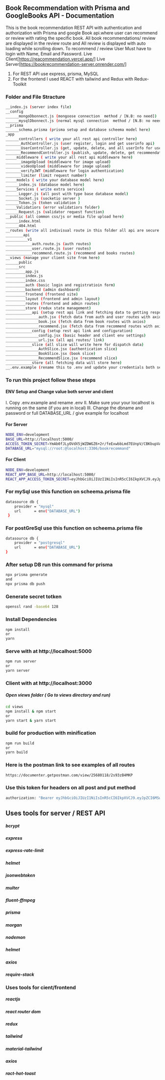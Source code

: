 ## Book Recommendation with Prisma and GoogleBooks API - Documentation

This is the book recommendation REST API with authentication and authorization with Prisma and google Book api.where user can recommend or review with rating the specific book.
All book recommendations/ review are displayed in the review route and All review is displayed with auto loading while scrolling down.
To recommend / review User Must have to login with Name, Email and Password.
Live Client[https://reacommendation.vercel.app/]
Live Server[https://bookrecommendation-server.onrender.com/]

1. For REST API use express, prisma, MySQL
2. For the frontend I used REACT with tailwind and Redux with Redux-Toolkit

### Folder and File Stracture

```bash
__index.js (server index file)
__config
______mongoDbonnect.js (mongoose connection  method / [N.B: no need])
______mysqlDbonnect.js (normal mysql connection  method / [N.B: no need])
__prisma
______schema.prisma (prisma setup and database scheema model here)
_app
______controllers ( write your all rest api controller here)
_______AuthController.js (user register, login and get userinfo api)
_______UserController.js (get, update, delete, and all userInfo for userControll)
_______RecommendController.js (publish, update, delete, get recommendation)
_____middleware ( write your all rest api middleware here)
_______imageUpload (middleware for image upload)
_______videoUpload (middleware for image upload)
_______verifyJWT (middleware for login authentication)
_______limiter (limit request number)
_____models ( write your database model here)
______index.js (database model here)
_____Services ( write extra service)
______Logger.js (all post with type base database model)
______Socket.js (socketio server )
______Token.js (token validation )
_____Validatiors (error validatiors folder)
______Request.js (validator request function)
__public (all common css/js or media file upload here)
______index.html
______404.html
__routes (write all indivisual route in this folder all api are secure with jsonwebtoken)
________api
__________v1
____________auth.route.js (auth routes)
____________user.route.js (user routes)
____________recommend.route.js (recommend and books routes)
__views (manage your client site from here)
______public
______src
_________app.js
_________index.js
_________index.css
_________auth (basic login and registratioin form)
_________backend (admin dashboard)
_________frontend (frontend site)
_________layout (frontend and admin layout)
_________routes (frontend and admin routes)
_________store (redux state management)
____________api (setup rest api link and fetching data to getting response)
_______________auth.jsx (fetch data from auth and user routes with axios)
_______________book.jsx (fetch data from book routes with axios)
_______________recommend.jsx (fetch data from recommend routes with axios)
____________config (setup rest api link and configuration)
_______________config.jsx (basic header and client env settings)
_______________url.jsx (all api routes/ link)
____________slice (all slice will write here for dispatch data)
_______________AuthSlice.jsx (authentication slice)
_______________BookSlice.jsx (book slice)
_______________RecommendSlice.jsx (recommend slice)
____________store (all fetching data will store here)
__.env.example (rename this to .env and update your credentials both server and client site)

```

### To run this project follow these steps

#### ENV Setup and Change value both server and client

I. Copy .env.example and rename .env
II. Make sure your your localhost is running on the same (if you are in local)
III. Change the dbname and password or full DATABASE_URL / give example for localhost

#### For Server

```bash
NODE_ENV=development
BASE_URL=http://localhost:5000/
ACCESS_TOKEN_SECRET=YmAb0fJLyOVdX5jWZDWGZ6+2r/feExwbbLmd7EUnpV/CBKbupVApVCw=
DATABASE_URL="mysql://root:@localhost:3306/bookrecommand"
```

#### For Client

```bash
NODE_ENV=development
REACT_APP_BASE_URL=http://localhost:5000/
REACT_APP_ACCESS_TOKEN_SECRET=eyJhbGciOiJIUzI1NiIsInR5cCI6IkpXVCJ9.eyJpZCI6MSwiZW1haWwiOiJ1c2VydHdvQHVzZXIuY29tIiwidHlwZSI6MCwiaWF0IjoxNjg3OTc0NDkzfQ.iS93X9oLsuPtghNbIdeWE30pC-ENMqif1smEUrivXJ4
```

### For mySql use this function on scheema.prisma file

```bash
datasource db {
    provider = "mysql"
    url      = env("DATABASE_URL")
 }
```

### For postGreSql use this function on scheema.prisma file

```bash
datasource db {
    provider = "postgresql"
    url      = env("DATABASE_URL")
}
```

### After setup DB run this command for prisma

```bash
npx prisma generate
and
npx prisma db push
```

### Generate secret totken

```bash
openssl rand -base64 128
```

### Install Dependencies

```bash
npm install
or
yarn
```

### Serve with at http://localhost:5000

```bash
npm run server
or
yarn server
```

### Client with at http://localhost:3000

##### Open views folder ( Go to views directory and run)

```bash
cd views
npm install & npm start
or
yarn start & yarn start
```

### build for production with minification

```bash
npm run build
or
yarn build
```

### Here is the postman link to see examples of all routes

```bash
https://documenter.getpostman.com/view/25680118/2s93zB4MKP

```

### Use this token for headers on all post and put method

```bash
authorization: "Bearer eyJhbGciOiJIUzI1NiIsInR5cCI6IkpXVCJ9.eyJpZCI6MSwiZW1haWwiOiJ1c2VydHdvQHVzZXIuY29tIiwidHlwZSI6MCwiaWF0IjoxNjg3OTc0NDkzfQ.iS93X9oLsuPtghNbIdeWE30pC-ENMqif1smEUrivXJ4"
```

## Uses tools for server / REST API

##### bcrypt

##### express

##### express-rate-limit

##### helmet

##### jsonwebtoken

##### multer

##### fluent-ffmpeg

##### prisma

##### morgan

##### nodemon

##### helmet

##### axios

##### require-stack

### Uses tools for cient/frontend

##### reactjs

##### react router dom

##### redux

##### tailwind

##### material-tailwind

##### axios

##### ract-hot-toast
